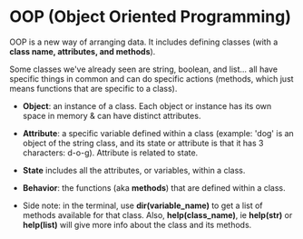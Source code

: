 # OOP (Object Oriented Programming) 

OOP is a new way of  arranging data.  It includes defining classes (with a **class name, attributes, and methods**). 

Some classes we've already seen are string, boolean, and list... all have specific things in common and can do specific actions (methods, which just means functions that are specific to a class).

- **Object**: an instance of a class.  Each object or instance has its own space in memory & can have distinct attributes.
- **Attribute**: a specific variable defined within a class (example: 'dog' is an object of the string class, and its state or attribute is that it has 3 characters: d-o-g).  Attribute is related to state.   
- **State** includes all the attributes, or variables, within a class.  
- **Behavior**: the functions (aka **methods**) that are defined within a class.

- Side note: in the terminal, use **dir(variable_name)** to get a list of methods available for that class.  Also, **help(class_name)**, ie **help(str)** or **help(list)** will give more info about the class and its methods.

